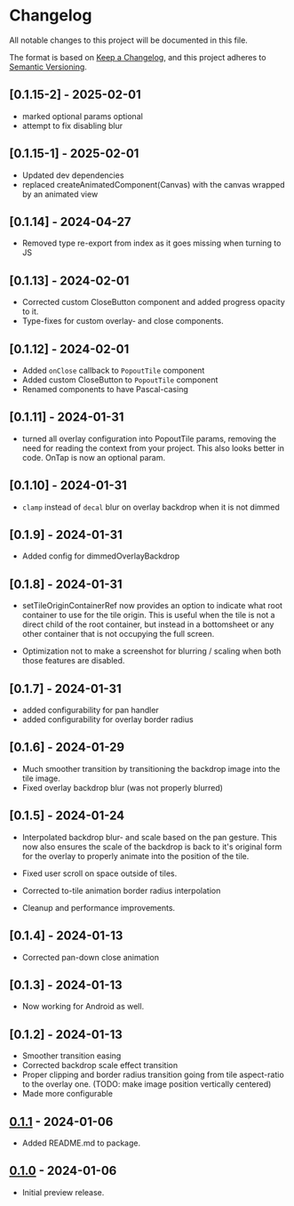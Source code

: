 # Changelog

All notable changes to this project will be documented in this file.

The format is based on [Keep a Changelog](https://keepachangelog.com/en/1.0.0/),
and this project adheres to [Semantic Versioning](https://semver.org/spec/v2.0.0.html).

## [0.1.15-2] - 2025-02-01

- marked optional params optional
- attempt to fix disabling blur

## [0.1.15-1] - 2025-02-01

- Updated dev dependencies
- replaced createAnimatedComponent(Canvas) with the canvas wrapped by an animated view

## [0.1.14] - 2024-04-27

- Removed type re-export from index as it goes missing when turning to JS

## [0.1.13] - 2024-02-01

- Corrected custom CloseButton component and added progress opacity to it.
- Type-fixes for custom overlay- and close components.

## [0.1.12] - 2024-02-01

- Added `onClose` callback to `PopoutTile` component
- Added custom CloseButton to `PopoutTile` component
- Renamed components to have Pascal-casing

## [0.1.11] - 2024-01-31

- turned all overlay configuration into PopoutTile params, removing the need for reading the context from your project. This also looks better in code. OnTap is now an optional param.

## [0.1.10] - 2024-01-31

- `clamp` instead of `decal` blur on overlay backdrop when it is not dimmed

## [0.1.9] - 2024-01-31

- Added config for dimmedOverlayBackdrop

## [0.1.8] - 2024-01-31

- setTileOriginContainerRef now provides an option to indicate what root container to use for the tile origin. This is useful when the tile is not a direct child of the root container, but instead in a bottomsheet or any other container that is not occupying the full screen.

- Optimization not to make a screenshot for blurring / scaling when both those features are disabled.

## [0.1.7] - 2024-01-31

- added configurability for pan handler
- added configurability for overlay border radius

## [0.1.6] - 2024-01-29

- Much smoother transition by transitioning the backdrop image into the tile image.
- Fixed overlay backdrop blur (was not properly blurred)

## [0.1.5] - 2024-01-24

- Interpolated backdrop blur- and scale based on the pan gesture. This now also ensures the scale of the backdrop is back to it's original form for the overlay to properly animate into the position of the tile.

- Fixed user scroll on space outside of tiles.
- Corrected to-tile animation border radius interpolation
- Cleanup and performance improvements.

## [0.1.4] - 2024-01-13

- Corrected pan-down close animation

## [0.1.3] - 2024-01-13

- Now working for Android as well.

## [0.1.2] - 2024-01-13

- Smoother transition easing
- Corrected backdrop scale effect transition
- Proper clipping and border radius transition going from tile aspect-ratio to the overlay one. (TODO: make image position vertically centered)
- Made more configurable

## [0.1.1] - 2024-01-06

- Added README.md to package.

## [0.1.0] - 2024-01-06

- Initial preview release.

[unreleased]: https://github.com/laurens-lamberts/react-native-popout/compare/v0.1.1...HEAD
[0.1.1]: https://github.com/laurens-lamberts/react-native-popout/compare/v0.1.0...v0.1.1
[0.1.0]: https://github.com/laurens-lamberts/react-native-popout/releases/tag/v0.1.0

